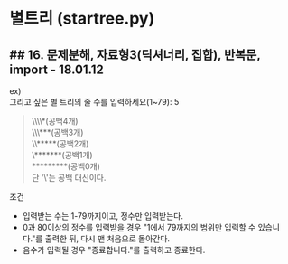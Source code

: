 # 별트리 (startree.py)
## ## 16\. 문제분해, 자료형3(딕셔너리, 집합), 반복문, import - 18.01.12

ex)  
그리고 싶은 별 트리의 줄 수를 입력하세요(1~79): 5  

>\\\\\\\\\*(공백4개)  
>\\\\\\\*\*\*(공백3개)  
>\\\\\*\*\*\*\*(공백2개)  
>\\\*\*\*\*\*\*\*(공백1개)  
>\*\*\*\*\*\*\*\*\*(공백0개)  
단 '\\'는 공백 대신이다.

조건  
- 입력받는 수는 1-79까지이고, 정수만 입력받는다.
- 0과 80이상의 정수를 입력받을 경우 "1에서 79까지의 범위만 입력할 수 있습니다."를 출력한 뒤, 다시 맨 처음으로 돌아간다.
- 음수가 입력될 경우 "종료합니다."를 출력하고 종료한다.